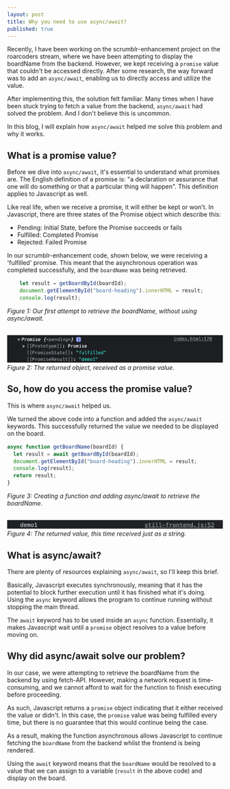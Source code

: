 ```yaml
---
layout: post
title: Why you need to use async/await?
published: true
---
```


Recently, I have been working on the scrumblr-enhancement project on the roarcoders stream, where we have been attempting to display the boardName from the backend. However, we kept receiving a `promise` value that couldn't be accessed directly. After some research, the way forward was to add an `async/await`, enabling us to directly access and utilize the value.

After implementing this, the solution felt familiar. Many times when I have been stuck trying to fetch a value from the backend, `async/await` had solved the problem. And I don't believe this is uncommon.

In this blog, I will explain how `async/await` helped me solve this problem and why it works.

## What is a promise value?

Before we dive into `async/await`, it's essential to understand what promises are. The English definition of a promise is: "a declaration or assurance that one will do something or that a particular thing will happen". This definition applies to Javascript as well.

Like real life, when we receive a promise, it will either be kept or won't. In Javascript, there are three states of the Promise object which describe this:

  * Pending: Initial State, before the Promise succeeds or fails
  * Fulfilled: Completed Promise
  * Rejected: Failed Promise

In our scrumblr-enhancement code, shown below, we were receiving a 'fulfilled' promise. This meant that the asynchronous operation was completed successfully, and the `boardName` was being retrieved.

```javascript
    let result = getBoardById(boardId);
    document.getElementById("board-heading").innerHTML = result;
    console.log(result);
```
<i>Figure 1: Our first attempt to retrieve the boardName, without using async/await.</i>

<br>
<img src="../images/async-await/fulfilled_promise.png" />
<br/> <i align="center">Figure 2: The returned object, received as a promise value.</i>


## So, how do you access the promise value?

This is where `async/await` helped us.

We turned the above code into a function and added the `async/await` keywords. This successfully returned the value we needed to be displayed on the board.

```javascript
async function getBoardName(boardId) {
  let result = await getBoardById(boardId);
  document.getElementById("board-heading").innerHTML = result;
  console.log(result);
  return result;
}
```
<i>Figure 3: Creating a function and adding async/await to retrieve the boardName.</i>

<br>
<img src="../images/async-await/returned_value.png" />
<br/> <i>Figure 4: The returned value, this time received just as a string.</i>

## What is async/await?

There are plenty of resources explaining `async/await`, so I'll keep this brief.

Basically, Javascript executes synchronously, meaning that it has the potential to block further execution until it has finished what it's doing. Using the `async` keyword allows the program to continue running without stopping the main thread.

The `await` keyword has to be used inside an `async` function. Essentially, it makes Javascript wait until a `promise` object resolves to a value before moving on.

## Why did async/await solve our problem?

In our case, we were attempting to retrieve the boardName from the backend by using fetch-API. However, making a network request is time-consuming, and we cannot afford to wait for the function to finish executing before proceeding.

As such, Javascript returns a `promise` object indicating that it either received the value or didn't. In this case, the `promise` value was being fulfilled every time, but there is no guarantee that this would continue being the case.

As a result, making the function asynchronous allows Javascript to continue fetching the `boardName` from the backend whilst the frontend is being rendered. 

Using the `await` keyword means that the `boardName` would be resolved to a value that we can assign to a variable (`result` in the above code) and display on the board.
